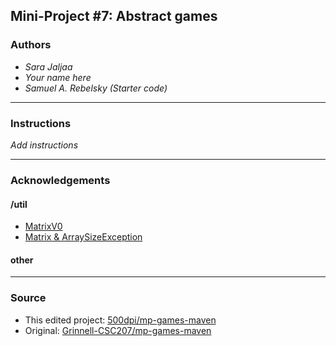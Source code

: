 ## Mini-Project #7: Abstract games

### Authors

- *Sara Jaljaa*
- *Your name here*
- *Samuel A. Rebelsky (Starter code)*

---

### Instructions

*Add instructions*

---

### Acknowledgements

#### /util
- [MatrixV0](https://github.com/500dpi/mp-matrices-maven)
- [Matrix & ArraySizeException](https://github.com/Grinnell-CSC207/mp-matrices-maven)

#### other

---

### Source

- This edited project: [500dpi/mp-games-maven](https://github.com/500dpi/mp-games-maven)
- Original: [Grinnell-CSC207/mp-games-maven](https://github.com/Grinnell-CSC207/mp-games-maven)
